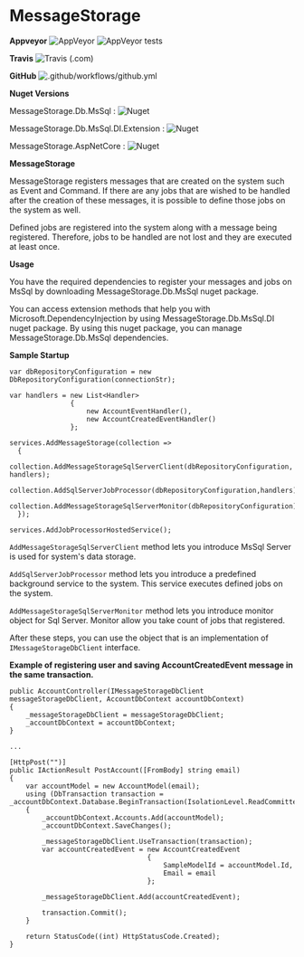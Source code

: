 # MessageStorage

**Appveyor**
![AppVeyor](https://img.shields.io/appveyor/ci/ademcatamak/messagestorage/master.svg) ![AppVeyor tests](https://img.shields.io/appveyor/tests/ademcatamak/messagestorage/master.svg)

**Travis**
![Travis (.com)](https://travis-ci.com/AdemCatamak/MessageStorage.svg?branch=master)

**GitHub**
![.github/workflows/github.yml](https://github.com/AdemCatamak/MessageStorage/workflows/.github/workflows/github.yml/badge.svg?branch=master)

**Nuget Versions**

MessageStorage.Db.MsSql : ![Nuget](https://img.shields.io/nuget/v/MessageStorage.Db.MsSql.svg)

MessageStorage.Db.MsSql.DI.Extension : ![Nuget](https://img.shields.io/nuget/v/MessageStorage.Db.MsSql.DI.Extension.svg)

MessageStorage.AspNetCore : ![Nuget](https://img.shields.io/nuget/v/MessageStorage.AspNetCore.svg)

**MessageStorage**

MessageStorage registers messages that are created on the system such as Event and Command. If there are any jobs that are wished to be handled after the creation of these messages, it is possible to define those jobs on the system as well.

Defined jobs are registered into the system along with a message being registered. Therefore, jobs to be handled are not lost and they are executed at least once.

 **Usage**
 
You have the required dependencies to register your messages and jobs on MsSql by downloading MessageStorage.Db.MsSql nuget package.
 
You can access extension methods that help you with Microsoft.DependencyInjection by using MessageStorage.Db.MsSql.DI nuget package. By using this nuget package, you can manage MessageStorage.Db.MsSql dependencies.
 
 **Sample Startup** 
 
  ```
var dbRepositoryConfiguration = new DbRepositoryConfiguration(connectionStr);

var handlers = new List<Handler>
                 {
                     new AccountEventHandler(),
                     new AccountCreatedEventHandler()
                 };

services.AddMessageStorage(collection =>
    {
        collection.AddMessageStorageSqlServerClient(dbRepositoryConfiguration, handlers);
        collection.AddSqlServerJobProcessor(dbRepositoryConfiguration,handlers);
        collection.AddMessageStorageSqlServerMonitor(dbRepositoryConfiguration);
    });

services.AddJobProcessorHostedService();
 ```


`AddMessageStorageSqlServerClient` method lets you introduce MsSql Server is used for system's data storage.

`AddSqlServerJobProcessor` method lets you introduce a predefined background service to the system. This service executes defined jobs on the system.

`AddMessageStorageSqlServerMonitor` method lets you introduce monitor object for Sql Server. Monitor allow you take count of jobs that registered.

After these steps, you can use the object that is an implementation of `IMessageStorageDbClient` interface.


__Example of registering user and saving AccountCreatedEvent message in the same transaction.__

```
public AccountController(IMessageStorageDbClient messageStorageDbClient, AccountDbContext accountDbContext)
{
    _messageStorageDbClient = messageStorageDbClient;
    _accountDbContext = accountDbContext;
}

...

[HttpPost("")]
public IActionResult PostAccount([FromBody] string email)
{
    var accountModel = new AccountModel(email);
    using (DbTransaction transaction = _accountDbContext.Database.BeginTransaction(IsolationLevel.ReadCommitted).GetDbTransaction())
    {
        _accountDbContext.Accounts.Add(accountModel);
        _accountDbContext.SaveChanges();

        _messageStorageDbClient.UseTransaction(transaction);
        var accountCreatedEvent = new AccountCreatedEvent
                                  {
                                      SampleModelId = accountModel.Id,
                                      Email = email
                                  };

        _messageStorageDbClient.Add(accountCreatedEvent);

        transaction.Commit();
    }

    return StatusCode((int) HttpStatusCode.Created);
}
```

